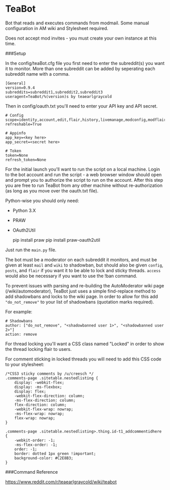 TeaBot
====================

Bot that reads and executes commands from modmail. Some manual configuration in AM wiki and Stylesheet required.

Does not accept mod invites - you must create your own instance at this time.

###Setup

In the config/teaBot.cfg file you first need to enter the subreddit(s) you want it to monitor. More than one subreddit can be added by seperating each subreddit name with a comma.

    [General]
    version=0.9.4
    subreddits=subreddit1,subreddit2,subreddit3
    useragent=TeaBot/%(version)s by teaearlgraycold

Then in config/oauth.txt you'll need to enter your API key and API secret.

    # Config
    scope=identity,account,edit,flair,history,livemanage,modconfig,modflair,modlog,modothers,modposts,modself,modwiki,mysubreddits,privatemessages,read,report,save,submit,wikiedit,wikiread
    refreshable=True

    # Appinfo
    app_key=<key here>
    app_secret=<secret here>

    # Token
    token=None
    refresh_token=None

For the initial launch you'll want to run the script on a local machine. Login to the bot account and run the script - a web browser window should open and prompt you to authorize the script to run on the account. After this step you are free to run TeaBot from any other machine without re-authorization (as long as you move over the oauth.txt file).
    
Python-wise you should only need:

* Python 3.X
* PRAW
* OAuth2Util

    pip install praw
    pip install praw-oauth2util

Just run the `main.py` file.
    
The bot must be a moderator on each subreddit it monitors, and must be given at least `mail` and `wiki` to shadowban, but should also be given `config`, `posts`, and `flair` if you want it to be able to lock and sticky threads. `access` would also be necessary if you want to use the !ban command.

To prevent issues with parsing and re-building the AutoModerator wiki page (/wiki/automoderator), TeaBot just uses a simple find-replace method to add shadowbans and locks to the wiki page. In order to allow for this add `"do_not_remove"` to your list of shadowbans (quotation marks required).

For example:

    # Shadowbans
    author: ["do_not_remove", "<shadowbanned user 1>", "<shadowbanned user 2>"]
    action: remove

For thread locking you'll want a CSS class named "Locked" in order to show the thread locking flair to users.

For comment sticking in locked threads you will need to add this CSS code to your stylesheet:

    /*CSS3 sticky comments by /u/creesch */
    .comments-page .sitetable.nestedlisting {
        display: -webkit-flex;
        display: -ms-flexbox;
        display: flex;
        -webkit-flex-direction: column;
        -ms-flex-direction: column;
        flex-direction: column;
        -webkit-flex-wrap: nowrap;
        -ms-flex-wrap: nowrap;
        flex-wrap: nowrap;    
    }

    .comments-page .sitetable.nestedlisting>.thing.id-t1_addcommentidhere
    {
        -webkit-order: -1;
        -ms-flex-order: -1;
        order: -1;
        border: dotted 1px green !important;
        background-color: #C2E8B3;
    }

###Command Reference

https://www.reddit.com/r/teaearlgraycold/wiki/teabot
